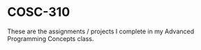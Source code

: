 # COSC-310
These are the assignments / projects I complete in my Advanced Programming Concepts class.
